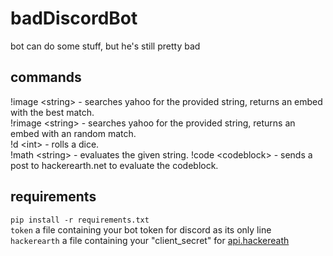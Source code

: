 # badDiscordBot  
bot can do some stuff, but he's still pretty bad  

## commands  
!image \<string\> - searches yahoo for the provided string, returns an embed with the best match.   
!rimage \<string\> - searches yahoo for the provided string, returns an embed with an random match.   
!d \<int\> - rolls a dice.  
!math \<string\> - evaluates the given string.
!code \<codeblock\> - sends a post to hackerearth.net to evaluate the codeblock.

## requirements
``pip install -r requirements.txt``  
``token`` a file containing your bot token for discord as its only line  
``hackerearth`` a file containing your "client_secret" for [api.hackereath](https://api.hackerearth.com/v3/code/run/)